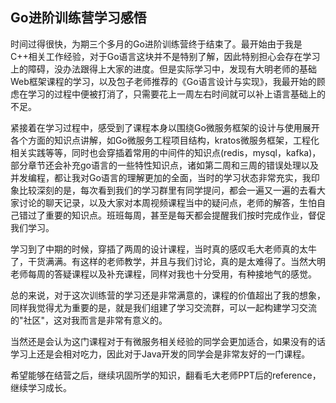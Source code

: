 ## Go进阶训练营学习感悟

时间过得很快，为期三个多月的Go进阶训练营终于结束了。最开始由于我是C++相关工作经验，对于Go语言这块并不是特别了解，因此特别担心会存在学习上的障碍，没办法跟得上大家的进度。但是实际学习中，发现有大明老师的基础Web框架课程的学习，以及包子老师推荐的《Go语言设计与实现》，我最开始的顾虑在学习的过程中便被打消了，只需要花上一周左右时间就可以补上语言基础上的不足。

紧接着在学习过程中，感受到了课程本身以围绕Go微服务框架的设计与使用展开各个方面的知识点讲解，如Go微服务工程项目结构，kratos微服务框架，工程化相关实践等等，同时也会穿插着常用的中间件的知识点(redis，mysql，kafka)，部分章节还会补充go语言的一些特性知识点，诸如第二周和三周的错误处理以及并发编程，都让我对Go语言的理解更加的全面，当时的学习状态非常充实，我印象比较深刻的是，每次看到我们的学习群里有同学提问，都会一遍又一遍的去看大家讨论的聊天记录，以及大家对本周视频课程当中的疑问点，老师的解答，生怕自己错过了重要的知识点。班班每周，甚至是每天都会提醒我们按时完成作业，督促我们学习。

学习到了中期的时候，穿插了两周的设计课程，当时真的感叹毛大老师真的太牛了，干货满满。有这样的老师教学，并且与我们讨论，真的是太难得了。当然大明老师每周的答疑课程以及补充课程，同样对我也十分受用，有种接地气的感觉。

总的来说，对于这次训练营的学习还是非常满意的，课程的价值超出了我的想象，同样我觉得尤为重要的是，就是我们组建了学习交流群，可以一起构建学习交流的"社区"，这对我而言是非常有意义的。

当然还是会认为这门课程对于有微服务相关经验的同学会更加适合，如果没有的话学习上还是会相对吃力，因此对于Java开发的同学会是非常友好的一门课程。

希望能够在结营之后，继续巩固所学的知识，翻看毛大老师PPT后的reference，继续学习成长。

